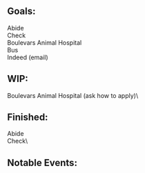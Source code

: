 ## Goals:
Abide\
Check\
Boulevars Animal Hospital\
Bus\
Indeed (email)

## WIP:
Boulevars Animal Hospital (ask how to apply)\

## Finished:
Abide\
Check\

## Notable Events:

